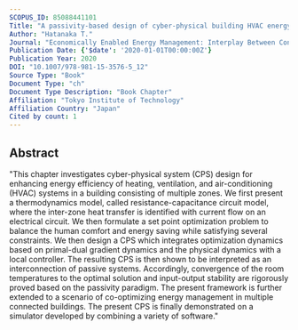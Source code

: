 ```yaml
---
SCOPUS_ID: 85088441101
Title: "A passivity-based design of cyber-physical building HVAC energy management integrating optimization and physical dynamics"
Author: "Hatanaka T."
Journal: "Economically Enabled Energy Management: Interplay Between Control Engineering and Economics"
Publication Date: {'$date': '2020-01-01T00:00:00Z'}
Publication Year: 2020
DOI: "10.1007/978-981-15-3576-5_12"
Source Type: "Book"
Document Type: "ch"
Document Type Description: "Book Chapter"
Affiliation: "Tokyo Institute of Technology"
Affiliation Country: "Japan"
Cited by count: 1
---
```


## Abstract
"This chapter investigates cyber-physical system (CPS) design for enhancing energy efficiency of heating, ventilation, and air-conditioning (HVAC) systems in a building consisting of multiple zones. We first present a thermodynamics model, called resistance-capacitance circuit model, where the inter-zone heat transfer is identified with current flow on an electrical circuit. We then formulate a set point optimization problem to balance the human comfort and energy saving while satisfying several constraints. We then design a CPS which integrates optimization dynamics based on primal-dual gradient dynamics and the physical dynamics with a local controller. The resulting CPS is then shown to be interpreted as an interconnection of passive systems. Accordingly, convergence of the room temperatures to the optimal solution and input-output stability are rigorously proved based on the passivity paradigm. The present framework is further extended to a scenario of co-optimizing energy management in multiple connected buildings. The present CPS is finally demonstrated on a simulator developed by combining a variety of software."

